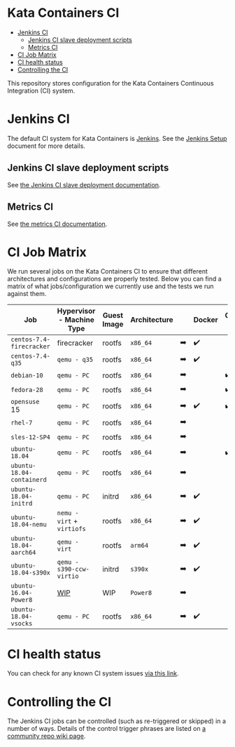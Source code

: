 # Kata Containers CI

* [Jenkins CI](#jenkins-ci)
    * [Jenkins CI slave deployment scripts](#jenkins-ci-slave-deployment-scripts)
    * [Metrics CI](#metrics-ci)
* [CI Job Matrix](#ci-job-matrix)
* [CI health status](#ci-health-status)
* [Controlling the CI](#controlling-the-ci)

This repository stores configuration for the Kata Containers Continuous Integration (CI) system.

# Jenkins CI

The default CI system for Kata Containers is [Jenkins](https://jenkins.io/). See
the [Jenkins Setup](Jenkins_setup.md) document for more details.

## Jenkins CI slave deployment scripts

See [the Jenkins CI slave deployment documentation](deployment/packet/README.md).

## Metrics CI

See [the metrics CI documentation](VMs/metrics/README.md).

# CI Job Matrix

We run several jobs on the Kata Containers CI to ensure that different
architectures and configurations are properly tested. Below you can find a
matrix of what jobs/configuration we currently use and the tests we run
against them.

| Job                     | Hypervisor - Machine Type | Guest Image | Architecture |               | Docker             | CRI-O              | Containerd         | Kubernetes         | OpenShift          | Docker stability   | OCI                | network            | `netmon`             | VM-templating      | `shimv2 - containerd` | entropy            | ramdisk            | tracing            |
|-------------------------|---------------------------|-------------|-------------|---------------|--------------------|--------------------|--------------------|--------------------|--------------------|--------------------|--------------------|--------------------|--------------------|--------------------|---------------------|--------------------|--------------------|--------------------|
| `centos-7.4-firecracker`  | firecracker               | rootfs      | `x86_64`      | :arrow_right: | :heavy_check_mark: |                    |                    |                    |                    | :heavy_check_mark: | :heavy_check_mark: | :heavy_check_mark: |                    |                    |                     |                    |                    |                    |
| `centos-7.4-q35`          | `qemu - q35`                | rootfs      | `x86_64`      | :arrow_right: | :heavy_check_mark: |                    |                    | :heavy_check_mark: |                    | :heavy_check_mark: | :heavy_check_mark: | :heavy_check_mark: | :heavy_check_mark: |                    |                     | :heavy_check_mark: | :heavy_check_mark: | :heavy_check_mark: |
| `debian-10`               | `qemu - PC`                 | rootfs      | `x86_64`      | :arrow_right: |                    | :heavy_check_mark: |                    |                    |                    | :heavy_check_mark: | :heavy_check_mark: | :heavy_check_mark: | :heavy_check_mark: |                    |                     | :heavy_check_mark: | :heavy_check_mark: | :heavy_check_mark: |
| `fedora-28`               | `qemu - PC`                 | rootfs      | `x86_64`      | :arrow_right: |                    | :heavy_check_mark: |                    | :heavy_check_mark: | :heavy_check_mark: | :heavy_check_mark: | :heavy_check_mark: | :heavy_check_mark: | :heavy_check_mark: |                    | :heavy_check_mark:  | :heavy_check_mark: | :heavy_check_mark: | :heavy_check_mark: |
| `opensuse` 15             | `qemu - PC`                 | rootfs      | `x86_64`      | :arrow_right: | :heavy_check_mark: | :heavy_check_mark: |                    |                    |                    | :heavy_check_mark: | :heavy_check_mark: | :heavy_check_mark: | :heavy_check_mark: |                    |                     | :heavy_check_mark: | :heavy_check_mark: | :heavy_check_mark: |
| `rhel-7`                  | `qemu - PC`                 | rootfs      | `x86_64`      | :arrow_right: |                    |                    |                    |                    |                    |                    | :heavy_check_mark: | :heavy_check_mark: | :heavy_check_mark: |                    |                     | :heavy_check_mark: | :heavy_check_mark: | :heavy_check_mark: |
| `sles-12-SP4`             | `qemu - PC`                 | rootfs      | `x86_64`      | :arrow_right: |                    |                    |                    |                    |                    | :heavy_check_mark: | :heavy_check_mark: | :heavy_check_mark: | :heavy_check_mark: |                    |                     | :heavy_check_mark: | :heavy_check_mark: | :heavy_check_mark: |
| `ubuntu-18.04`            | `qemu - PC`                 | rootfs      | `x86_64`      | :arrow_right: |                    | :heavy_check_mark: |                    | :heavy_check_mark: |                    | :heavy_check_mark: | :heavy_check_mark: | :heavy_check_mark: | :heavy_check_mark: |                    | :heavy_check_mark:  | :heavy_check_mark: | :heavy_check_mark: | :heavy_check_mark: |
| `ubuntu-18.04-containerd` | `qemu - PC`                 | rootfs      | `x86_64`      | :arrow_right: |                    |                    | :heavy_check_mark: | :heavy_check_mark: |                    |                    |                    |                    |                    |                    |                     |                    |                    |                    |
| `ubuntu-18.04-initrd`     | `qemu - PC`                 | initrd      | `x86_64`      | :arrow_right: | :heavy_check_mark: |                    |                    | :heavy_check_mark: |                    | :heavy_check_mark: | :heavy_check_mark: | :heavy_check_mark: | :heavy_check_mark: | :heavy_check_mark: | :heavy_check_mark:  | :heavy_check_mark: | :heavy_check_mark: | :heavy_check_mark: |
| `ubuntu-18.04-nemu`       | `nemu - virt` + `virtiofs`  | rootfs      | `x86_64`      | :arrow_right: | :heavy_check_mark: |                    |                    |                    |                    | :heavy_check_mark: | :heavy_check_mark: | :heavy_check_mark: |                    |                    |                     |  |  |  |
| `ubuntu-18.04-aarch64`    | `qemu - virt`               | rootfs      | `arm64`       | :arrow_right: | :heavy_check_mark: |                    |                    |                    |                    |                    |                    |                    |                    |                    |                     |                    |                    |                    |
| `ubuntu-18.04-s390x`      | `qemu - s390-ccw-virtio`    | initrd      | `s390x`       | :arrow_right: | :heavy_check_mark: |                    |                    |                    |                    |                    |                    |                    |                    |                    |                     |                    |                    |                    |
| `ubuntu-16.04-Power8`     | [WIP](https://github.com/kata-containers/ci/issues/100) | WIP         | `Power8`      | :arrow_right: |                    |                    |                    |                    |                    |                    |                    |                    |                    |                    |                     |                    |                    |                    |
| `ubuntu-18.04-vsocks`     | `qemu - PC`                 | rootfs      | `x86_64`      | :arrow_right: | :heavy_check_mark: |                    |                    | :heavy_check_mark: | :heavy_check_mark: | :heavy_check_mark: | :heavy_check_mark: | :heavy_check_mark: | :heavy_check_mark: |                    | :heavy_check_mark:  | :heavy_check_mark: | :heavy_check_mark: | :heavy_check_mark: |

# CI health status

You can check for any known CI system issues [via this link](http://jenkins.katacontainers.io/view/CI%20Status/).

# Controlling the CI

The Jenkins CI jobs can be controlled (such as re-triggered or skipped) in a number of ways. Details of the
control trigger phrases are listed on
[a community repo wiki page](https://github.com/kata-containers/community/wiki/Controlling-the-CI).
